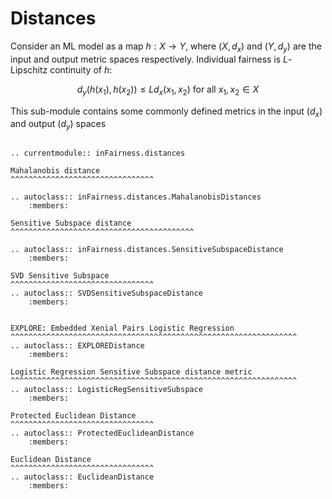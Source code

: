 # Distances

Consider an ML model as a map $h: X \rightarrow Y$, where $(X, d_x)$ and 
$(Y, d_y)$ are the input and output metric spaces respectively. Individual 
fairness is $L$-Lipschitz continuity of $h$:

$$ d_y(h(x_1), h(x_2)) \leq L d_x(x_1, x_2) \text{ for all } x_1, x_2 \in X $$

This sub-module contains some commonly defined metrics in the input ($d_x$) and output ($d_y$) spaces

```{eval-rst}

.. currentmodule:: inFairness.distances

Mahalanobis distance
^^^^^^^^^^^^^^^^^^^^^^^^^^^^^^^^

.. autoclass:: inFairness.distances.MahalanobisDistances
    :members:

Sensitive Subspace distance
^^^^^^^^^^^^^^^^^^^^^^^^^^^^^^^^^^^^^^^^^

.. autoclass:: inFairness.distances.SensitiveSubspaceDistance
    :members:

SVD Sensitive Subspace
^^^^^^^^^^^^^^^^^^^^^^^^^^^^^^^^
.. autoclass:: SVDSensitiveSubspaceDistance
    :members:


EXPLORE: Embedded Xenial Pairs Logistic Regression
^^^^^^^^^^^^^^^^^^^^^^^^^^^^^^^^^^^^^^^^^^^^^^^^^^^^^^^^^^^^^^^^
.. autoclass:: EXPLOREDistance
    :members:

Logistic Regression Sensitive Subspace distance metric
^^^^^^^^^^^^^^^^^^^^^^^^^^^^^^^^^^^^^^^^^^^^^^^^^^^^^^^^^^^^^^^^
.. autoclass:: LogisticRegSensitiveSubspace
    :members:

Protected Euclidean Distance
^^^^^^^^^^^^^^^^^^^^^^^^^^^^^^^^
.. autoclass:: ProtectedEuclideanDistance
    :members:

Euclidean Distance
^^^^^^^^^^^^^^^^^^^^^^^^^^^^^^^^
.. autoclass:: EuclideanDistance
    :members:
```
